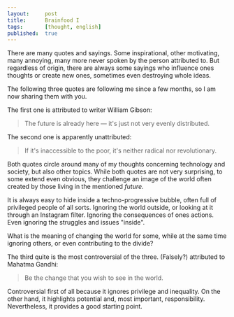 ```yaml
---
layout:     post
title:      Brainfood I
tags:       [thought, english]
published:  true
---
```


There are many quotes and sayings. Some inspirational, other motivating, many annoying, many more never spoken by the person attributed to. But regardless of origin, there are always some sayings who influence ones thoughts or create new ones, sometimes even destroying whole ideas.

The following three quotes are following me since a few months, so I am now sharing them with you.

The first one is attributed to writer William Gibson:

> The future is already here — it's just not very evenly distributed.

The second one is apparently unattributed:

> If it's inaccessible to the poor, it's neither radical nor revolutionary.

Both quotes circle around many of my thoughts concerning technology and society, but also other topics. While both quotes are not very surprising, to some extend even obvious, they challenge an image of the world often created by those living in the mentioned *future*.

It is always easy to hide inside a techno-progressive bubble, often full of privileged people of all sorts. Ignoring the world outside, or looking at it through an Instagram filter. Ignoring the consequences of ones actions. Even ignoring the struggles and issues "inside".

What is the meaning of changing the world for some, while at the same time ignoring others, or even contributing to the divide?


The third quite is the most controversial of the three. (Falsely?) attributed to Mahatma Gandhi:

> Be the change that you wish to see in the world.

Controversial first of all because it ignores privilege and inequality. On the other hand, it highlights potential and, most important, responsibility.
Nevertheless, it provides a good starting point.
